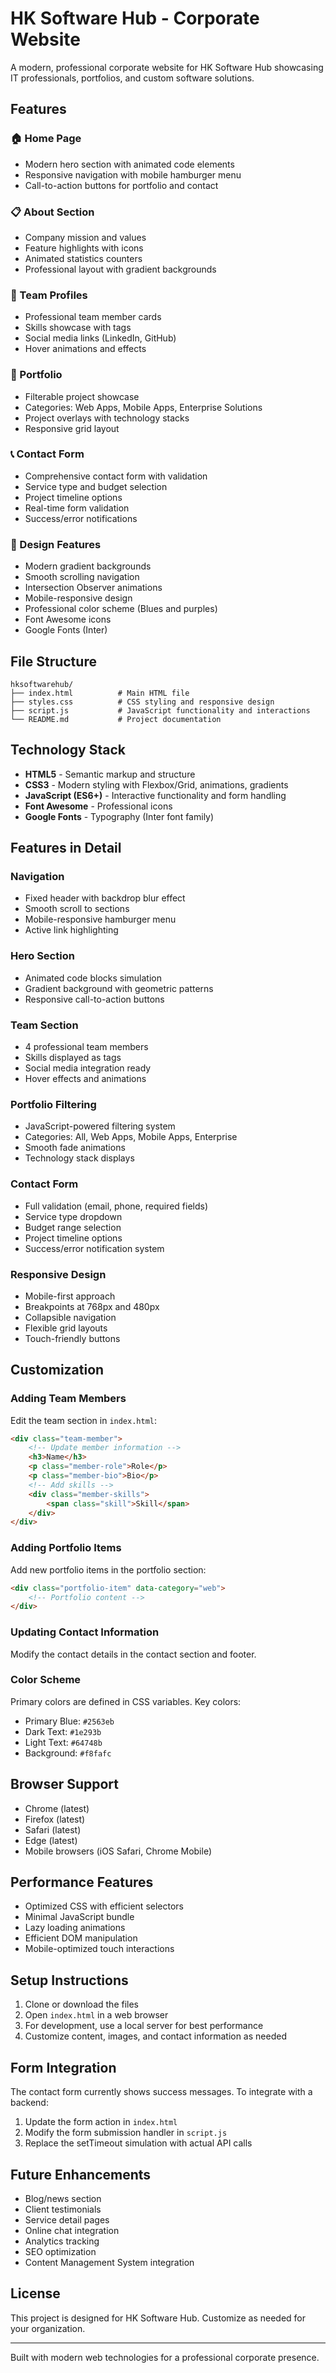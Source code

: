 # HK Software Hub - Corporate Website

A modern, professional corporate website for HK Software Hub showcasing IT professionals, portfolios, and custom software solutions.

## Features

### 🏠 Home Page
- Modern hero section with animated code elements
- Responsive navigation with mobile hamburger menu
- Call-to-action buttons for portfolio and contact

### 📋 About Section
- Company mission and values
- Feature highlights with icons
- Animated statistics counters
- Professional layout with gradient backgrounds

### 👥 Team Profiles
- Professional team member cards
- Skills showcase with tags
- Social media links (LinkedIn, GitHub)
- Hover animations and effects

### 💼 Portfolio
- Filterable project showcase
- Categories: Web Apps, Mobile Apps, Enterprise Solutions
- Project overlays with technology stacks
- Responsive grid layout

### 📞 Contact Form
- Comprehensive contact form with validation
- Service type and budget selection
- Project timeline options
- Real-time form validation
- Success/error notifications

### 🎨 Design Features
- Modern gradient backgrounds
- Smooth scrolling navigation
- Intersection Observer animations
- Mobile-responsive design
- Professional color scheme (Blues and purples)
- Font Awesome icons
- Google Fonts (Inter)

## File Structure

```
hksoftwarehub/
├── index.html          # Main HTML file
├── styles.css          # CSS styling and responsive design
├── script.js           # JavaScript functionality and interactions
└── README.md           # Project documentation
```

## Technology Stack

- **HTML5** - Semantic markup and structure
- **CSS3** - Modern styling with Flexbox/Grid, animations, gradients
- **JavaScript (ES6+)** - Interactive functionality and form handling
- **Font Awesome** - Professional icons
- **Google Fonts** - Typography (Inter font family)

## Features in Detail

### Navigation
- Fixed header with backdrop blur effect
- Smooth scroll to sections
- Mobile-responsive hamburger menu
- Active link highlighting

### Hero Section
- Animated code blocks simulation
- Gradient background with geometric patterns
- Responsive call-to-action buttons

### Team Section
- 4 professional team members
- Skills displayed as tags
- Social media integration ready
- Hover effects and animations

### Portfolio Filtering
- JavaScript-powered filtering system
- Categories: All, Web Apps, Mobile Apps, Enterprise
- Smooth fade animations
- Technology stack displays

### Contact Form
- Full validation (email, phone, required fields)
- Service type dropdown
- Budget range selection
- Project timeline options
- Success/error notification system

### Responsive Design
- Mobile-first approach
- Breakpoints at 768px and 480px
- Collapsible navigation
- Flexible grid layouts
- Touch-friendly buttons

## Customization

### Adding Team Members
Edit the team section in `index.html`:
```html
<div class="team-member">
    <!-- Update member information -->
    <h3>Name</h3>
    <p class="member-role">Role</p>
    <p class="member-bio">Bio</p>
    <!-- Add skills -->
    <div class="member-skills">
        <span class="skill">Skill</span>
    </div>
</div>
```

### Adding Portfolio Items
Add new portfolio items in the portfolio section:
```html
<div class="portfolio-item" data-category="web">
    <!-- Portfolio content -->
</div>
```

### Updating Contact Information
Modify the contact details in the contact section and footer.

### Color Scheme
Primary colors are defined in CSS variables. Key colors:
- Primary Blue: `#2563eb`
- Dark Text: `#1e293b`
- Light Text: `#64748b`
- Background: `#f8fafc`

## Browser Support

- Chrome (latest)
- Firefox (latest)
- Safari (latest)
- Edge (latest)
- Mobile browsers (iOS Safari, Chrome Mobile)

## Performance Features

- Optimized CSS with efficient selectors
- Minimal JavaScript bundle
- Lazy loading animations
- Efficient DOM manipulation
- Mobile-optimized touch interactions

## Setup Instructions

1. Clone or download the files
2. Open `index.html` in a web browser
3. For development, use a local server for best performance
4. Customize content, images, and contact information as needed

## Form Integration

The contact form currently shows success messages. To integrate with a backend:

1. Update the form action in `index.html`
2. Modify the form submission handler in `script.js`
3. Replace the setTimeout simulation with actual API calls

## Future Enhancements

- Blog/news section
- Client testimonials
- Service detail pages
- Online chat integration
- Analytics tracking
- SEO optimization
- Content Management System integration

## License

This project is designed for HK Software Hub. Customize as needed for your organization.

---

Built with modern web technologies for a professional corporate presence.
